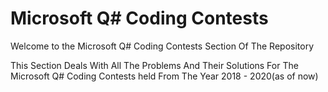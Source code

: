 # Microsoft Q# Coding Contests

Welcome to the Microsoft Q# Coding Contests Section Of The Repository

This Section Deals With All The Problems And Their Solutions For The Microsoft Q# Coding Contests held From The Year 2018 - 2020(as of now)

